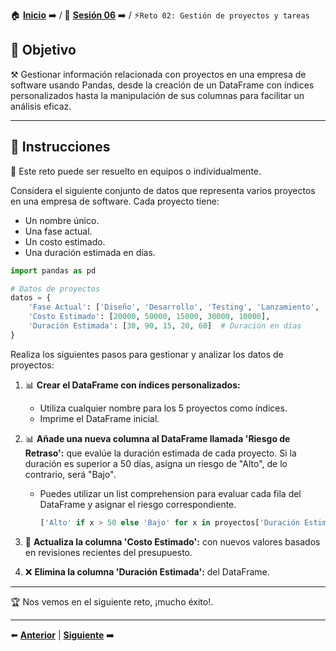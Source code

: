 
🏠 [**Inicio**](../../Readme.md) ➡️ / 📖 [**Sesión 06**](../Readme.md) ➡️ / ⚡`Reto 02: Gestión de proyectos y tareas`

## 🎯 Objetivo

⚒️ Gestionar información relacionada con proyectos en una empresa de software usando Pandas, desde la creación de un DataFrame con índices personalizados hasta la manipulación de sus columnas para facilitar un análisis eficaz.

---

## 📝 Instrucciones

👥 Este reto puede ser resuelto en equipos o individualmente.

Considera el siguiente conjunto de datos que representa varios proyectos en una empresa de software. 
Cada proyecto tiene:
   - Un nombre único.
   - Una fase actual.
   - Un costo estimado.
   - Una duración estimada en días.

<!-- Codigo Python -->
```python
import pandas as pd

# Datos de proyectos
datos = {
    'Fase Actual': ['Diseño', 'Desarrollo', 'Testing', 'Lanzamiento', 'Mantenimiento'],
    'Costo Estimado': [20000, 50000, 15000, 30000, 10000],
    'Duración Estimada': [30, 90, 15, 20, 60]  # Duración en días
}
```

Realiza los siguientes pasos para gestionar y analizar los datos de proyectos:

1. 📊 **Crear el DataFrame con índices personalizados:**
    - Utiliza cualquier nombre para los 5 proyectos como índices.
    - Imprime el DataFrame inicial.

2. 📊 **Añade una nueva columna al DataFrame llamada 'Riesgo de Retraso':** que evalúe la duración estimada de cada proyecto. Si la duración es superior a 50 días, asigna un riesgo de "Alto", de lo contrario, será "Bajo".

    - Puedes utilizar un list comprehension para evaluar cada fila del DataFrame y asignar el riesgo correspondiente.

        ```python
        ['Alto' if x > 50 else 'Bajo' for x in proyectos['Duración Estimada']]
        ```

3. 🔄 **Actualiza la columna 'Costo Estimado':** con nuevos valores basados en revisiones recientes del presupuesto.

4. ❌ **Elimina la columna 'Duración Estimada':** del DataFrame.

---

🏆 Nos vemos en el siguiente reto, ¡mucho éxito!.

---

⬅️ [**Anterior**](../Readme.md) | [**Siguiente**](../Ejemplo-05/Readme.md) ➡️
